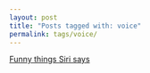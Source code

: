 ```yaml
---
layout: post
title: "Posts tagged with: voice"
permalink: tags/voice/
---
```

[Funny things Siri says](/2011/10/funny-things-siri-says)
